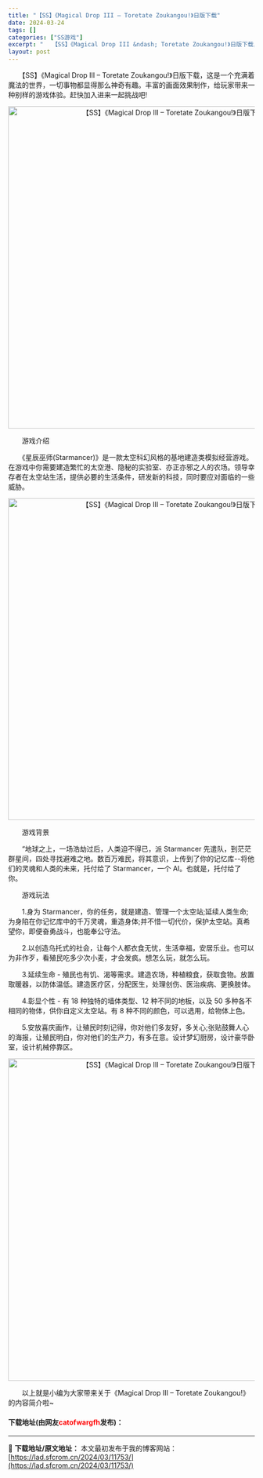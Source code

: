 ```yaml
---
title: "【SS】《Magical Drop III – Toretate Zoukangou!》日版下载"
date: 2024-03-24
tags: []
categories: ["SS游戏"]
excerpt: "　　【SS】《Magical Drop III &ndash; Toretate Zoukangou!》日版下载，这是一个充满着魔法的世界，一切事物都显得那么神奇有趣。丰富的画面效果制作，给玩家带来一种别样的游戏体验。赶快加入进来一起挑战吧! 　　游戏介绍 　　《星辰巫师(Starmancer)》是&hellip;"
layout: post
---
```


 <p>　　【SS】《Magical Drop III &ndash; Toretate Zoukangou!》日版下载，这是一个充满着魔法的世界，一切事物都显得那么神奇有趣。丰富的画面效果制作，给玩家带来一种别样的游戏体验。赶快加入进来一起挑战吧!</p> <p align="center"><img align="" border="0" src="https://lad.sfcrom.cn/wp-content/uploads/2024/03/20240323_65ff005294543.png" width="657" alt="【SS】《Magical Drop III – Toretate Zoukangou!》日版下载" /></p> <p>　　游戏介绍</p> <p>　　《星辰巫师(Starmancer)》是一款太空科幻风格的基地建造类模拟经营游戏。在游戏中你需要建造繁忙的太空港、隐秘的实验室、亦正亦邪之人的农场。领导幸存者在太空站生活，提供必要的生活条件，研发新的科技，同时要应对面临的一些威胁。</p> <p align="center"><img align="" border="0" src="https://lad.sfcrom.cn/wp-content/uploads/2024/03/20240323_65ff00533e50d.png" width="656" alt="【SS】《Magical Drop III – Toretate Zoukangou!》日版下载" /></p> <p>　　游戏背景</p> <p>　　&ldquo;地球之上，一场浩劫过后，人类迫不得已，派 Starmancer 先遣队，到茫茫群星间，四处寻找避难之地。数百万难民，将其意识，上传到了你的记忆库--将他们的灵魂和人类的未来，托付给了 Starmancer，一个 AI。也就是，托付给了你。</p> <p>　　游戏玩法</p> <p>　　1.身为 Starmancer，你的任务，就是建造、管理一个太空站;延续人类生命;为身陷在你记忆库中的千万灵魂，重造身体;并不惜一切代价，保护太空站。真希望你，即便奋勇战斗，也能奉公守法。</p> <p>　　2.以创造乌托式的社会，让每个人都衣食无忧，生活幸福，安居乐业。也可以为非作歹，看殖民吃多少次小麦，才会发疯。想怎么玩，就怎么玩。</p> <p>　　3.延续生命 - 殖民也有饥、渴等需求。建造农场，种植粮食，获取食物。放置取暖器，以防体温低。建造医疗区，分配医生，处理创伤、医治疾病、更换肢体。</p> <p>　　4.彰显个性 - 有 18 种独特的墙体类型、12 种不同的地板，以及 50 多种各不相同的物体，供你自定义太空站。有 8 种不同的颜色，可以选用，给物体上色。</p> <p>　　5.安放喜庆画作，让殖民时刻记得，你对他们多友好，多关心;张贴鼓舞人心的海报，让殖民明白，你对他们的生产力，有多在意。设计梦幻厨房，设计豪华卧室，设计机械停靠区。</p> <p align="center"><img align="" border="0" src="https://lad.sfcrom.cn/wp-content/uploads/2024/03/20240323_65ff005403360.png" width="657" alt="【SS】《Magical Drop III – Toretate Zoukangou!》日版下载" /></p> <p>　　以上就是小编为大家带来关于《Magical Drop III &ndash; Toretate Zoukangou!》的内容简介啦~</p> <p><h4>下载地址(由网友<font color="red">catofwargfh</font>发布)：</h4></p> 

---
📖 **下载地址/原文地址：** 本文最初发布于我的博客网站：[https://lad.sfcrom.cn/2024/03/11753/](https://lad.sfcrom.cn/2024/03/11753/)

